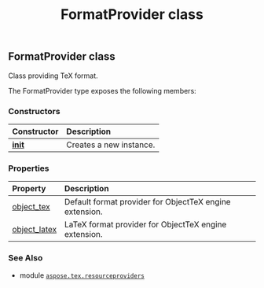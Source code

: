 ﻿---
title: FormatProvider class
second_title: Aspose.TeX for Python via .NET API References
description: 
type: docs
weight: 10
url: /python-net/aspose.tex.resourceproviders/formatprovider/
is_root: false
---

## FormatProvider class

Class providing TeX format.



The FormatProvider type exposes the following members:

### Constructors
| Constructor | Description |
| :- | :- |
| [__init__](/tex/python-net/aspose.tex.resourceproviders/formatprovider/__init__/#aspose.tex.io.IInputWorkingDirectory-str) | Creates a new instance. |


### Properties
| Property | Description |
| :- | :- |
| [object_tex](/tex/python-net/aspose.tex.resourceproviders/formatprovider/object_tex) | Default format provider for ObjectTeX engine extension. |
| [object_latex](/tex/python-net/aspose.tex.resourceproviders/formatprovider/object_latex) | LaTeX format provider for ObjectTeX engine extension. |



### See Also
* module [`aspose.tex.resourceproviders`](..)
